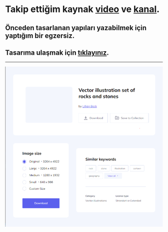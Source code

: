 # Takip ettiğim kaynak [video](https://www.youtube.com/watch?v=_Dc6nEgmLBc&list=PLfAfrKyDRWrGze_1T1bUU0qA9RknVKI5J&index=26) ve [kanal](https://www.youtube.com/c/PROTOTURKCOM).

## Önceden tasarlanan yapıları yazabilmek için yaptığım bir egzersiz.
## Tasarıma ulaşmak için [tıklayınız](https://www.uidesigndaily.com/posts/sketch-stock-website-components-card-tags-day-1276). 
---
![Components](./images/frontend-examples-29.png)